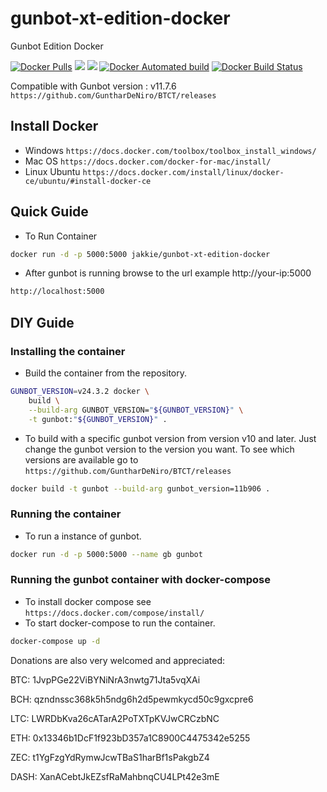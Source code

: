 # gunbot-xt-edition-docker

Gunbot Edition Docker

[![Docker Pulls](https://img.shields.io/docker/pulls/jakkie/gunbot-xt-edition-docker.svg)](https://hub.docker.com/r/jakkie/gunbot-xt-edition-docker/)
[![](https://images.microbadger.com/badges/image/jakkie/gunbot-xt-edition-docker.svg)](https://microbadger.com/images/jakkie/gunbot-xt-edition-docker "Get your own image badge on microbadger.com")
[![](https://images.microbadger.com/badges/version/jakkie/gunbot-xt-edition-docker.svg)](https://microbadger.com/images/jakkie/gunbot-xt-edition-docker "Get your own version badge on microbadger.com")
[![Docker Automated build](https://img.shields.io/docker/automated/jakkie/gunbot-xt-edition-docker.svg)](https://hub.docker.com/r/jakkie/gunbot-xt-edition-docker/)
[![Docker Build Status](https://img.shields.io/docker/build/jakkie/gunbot-xt-edition-docker.svg)](https://hub.docker.com/r/jakkie/gunbot-xt-edition-docker/)

Compatible with Gunbot version : v11.7.6
`https://github.com/GuntharDeNiro/BTCT/releases`

## Install Docker

- Windows `https://docs.docker.com/toolbox/toolbox_install_windows/`
- Mac OS `https://docs.docker.com/docker-for-mac/install/`
- Linux Ubuntu `https://docs.docker.com/install/linux/docker-ce/ubuntu/#install-docker-ce`

## Quick Guide

- To Run Container

```bash
docker run -d -p 5000:5000 jakkie/gunbot-xt-edition-docker
```

- After gunbot is running browse to the url example http://your-ip:5000

```bash
http://localhost:5000
```

## DIY Guide

### Installing the container

- Build the container from the repository.

```bash
GUNBOT_VERSION=v24.3.2 docker \
    build \
    --build-arg GUNBOT_VERSION="${GUNBOT_VERSION}" \
    -t gunbot:"${GUNBOT_VERSION}" .
```

- To build with a specific gunbot version from version v10 and later. Just change the gunbot version to the version you want. To see which versions are available go to `https://github.com/GuntharDeNiro/BTCT/releases`

```bash
docker build -t gunbot --build-arg gunbot_version=11b906 .
```

### Running the container

- To run a instance of gunbot.

```bash
docker run -d -p 5000:5000 --name gb gunbot
```

### Running the gunbot container with docker-compose

- To install docker compose see `https://docs.docker.com/compose/install/`
- To start docker-compose to run the container.

```bash
docker-compose up -d
```

Donations are also very welcomed and appreciated:

BTC: 1JvpPGe22ViBYNiNrA3nwtg71Jta5vqXAi

BCH: qzndnssc368k5h5ndg6h2d5pewmkycd50c9gxcpre6

LTC: LWRDbKva26cATarA2PoTXTpKVJwCRCzbNC

ETH: 0x13346b1DcF1f923bD357a1C8900C4475342e5255

ZEC: t1YgFzgYdRymwJcwTBaS1harBf1sPakgbZ4

DASH: XanACebtJkEZsfRaMahbnqCU4LPt42e3mE
